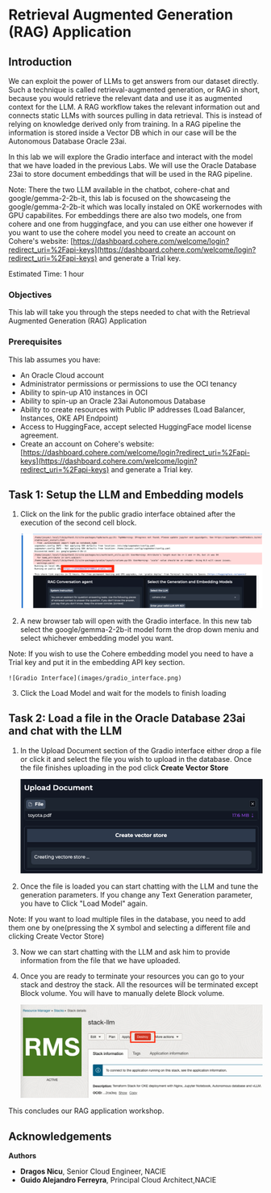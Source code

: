 # Retrieval Augmented Generation (RAG) Application

## Introduction

We can exploit the power of LLMs to get answers from our dataset directly. Such a technique is called retrieval-augmented generation, or RAG in short, because you would retrieve the relevant data and use it as augmented context for the LLM. A RAG workflow takes the relevant information out and connects static LLMs with sources pulling in data retrieval. This is instead of relying on knowledge derived only from training. In a RAG pipeline the information is stored inside a Vector DB which in our case will be the Autonomous Database Oracle 23ai. 

In this lab we will explore the Gradio interface and interact with the model that we have loaded in the previous Labs. We will use the Oracle Database 23ai to store document embeddings that will be used in the RAG pipeline.

Note: There the two LLM available in the chatbot, cohere-chat and google/gemma-2-2b-it, this lab is focused on the showcaseing the google/gemma-2-2b-it which was locally instaled on OKE workernodes with GPU capabilites.
For embeddings there are also two models, one from cohere and one from huggingface, and you can use either one however if you want to use the cohere model you need to create an account on Cohere's website: [https://dashboard.cohere.com/welcome/login?redirect_uri=%2Fapi-keys](https://dashboard.cohere.com/welcome/login?redirect_uri=%2Fapi-keys) and generate a Trial key.

Estimated Time: 1 hour

### Objectives

This lab will take you through the steps needed to chat with the Retrieval Augmented Generation (RAG) Application

### Prerequisites

This lab assumes you have:

* An Oracle Cloud account
* Administrator permissions or permissions to use the OCI tenancy
* Ability to spin-up A10 instances in OCI
* Ability to spin-up an Oracle 23ai Autonomous Database
* Ability to create resources with Public IP addresses (Load Balancer, Instances, OKE API Endpoint)
* Access to HuggingFace, accept selected HuggingFace model license agreement.
* Create an account on Cohere's website: [https://dashboard.cohere.com/welcome/login?redirect_uri=%2Fapi-keys](https://dashboard.cohere.com/welcome/login?redirect_uri=%2Fapi-keys) and generate a Trial key.

## Task 1: Setup the LLM and Embedding models

1. Click on the link for the public gradio interface obtained after the execution of the second cell block.

    ![Gradio URL](images/gradio_url.png)

2. A new browser tab will open with the Gradio interface. In this new tab select the google/gemma-2-2b-it model form the drop down meniu and select whichever embedding model you want.

Note: If you wish to use the Cohere embedding model you need to have a Trial key and put it in the embedding API key section.

    ![Gradio Interface](images/gradio_interface.png)

3. Click the Load Model and wait for the models to finish loading

## Task 2: Load a file in the Oracle Database 23ai and chat with the LLM

1. In the Upload Document section of the Gradio interface either drop a file or click it and select the file you wish to upload in the database. Once the file finishes uploading in the pod click **Create Vector Store**

    ![Upload document](images/upload_document.png)

2. Once the file is loaded you can start chatting with the LLM and tune the generation parameters. If you change any Text Generation parameter, you have to Click "Load Model" again.

Note: If you want to load multiple files in the database, you need to add them one by one(pressing the X symbol and selecting a different file and clicking Create Vector Store)

3. Now we can start chatting with the LLM and ask him to provide information from the file that we have uploaded. 

4. Once you are ready to terminate your resources you can go to your stack and destroy the stack. All the resources will be terminated except Block volume. You will have to manually delete Block volume.

    ![Destroy Stack](images/destroy_stack.png)

This concludes our RAG application workshop.

## Acknowledgements

**Authors**

* **Dragos Nicu**, Senior Cloud Engineer, NACIE
* **Guido Alejandro Ferreyra**, Principal Cloud Architect,NACIE